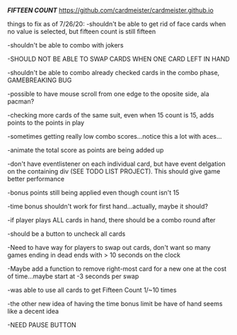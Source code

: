 **_FIFTEEN COUNT_**
https://github.com/cardmeister/cardmeister.github.io

things to fix as of 7/26/20:
-shouldn't be able to get rid of face cards when no value is selected, but fifteen count is still fifteen

-shouldn't be able to combo with jokers

-SHOULD NOT BE ABLE TO SWAP CARDS WHEN ONE CARD LEFT IN HAND

-shouldn't be able to combo already checked cards in the combo phase, GAMEBREAKING BUG

-possible to have mouse scroll from one edge to the oposite side, ala pacman?

-checking more cards of the same suit, even when 15 count is 15, adds points to the points in play

-sometimes getting really low combo scores...notice this a lot with aces...

-animate the total score as points are being added up

-don't have eventlistener on each individual card, but have event delgation on the containing div (SEE TODO LIST PROJECT). This should give game better performance

-bonus points still being applied even though count isn't 15

-time bonus shouldn't work for first hand...actually, maybe it should?

-if player plays ALL cards in hand, there should be a combo round after

-should be a button to uncheck all cards

-Need to have way for players to swap out cards, don't want so many games ending in dead ends with > 10 seconds on the clock

-Maybe add a function to remove right-most card for a new one at the cost of time...maybe start at -3 seconds per swap

-was able to use all cards to get Fifteen Count 1/~10 times

-the other new idea of having the time bonus limit be have of hand seems like a decent idea

-NEED PAUSE BUTTON
